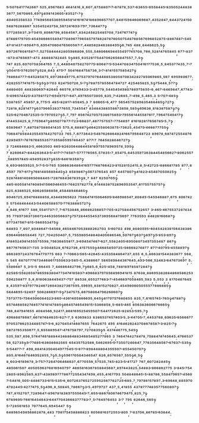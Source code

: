 ⁵′⁵⁰⁷⁶⁴¹⁷⁷⁴²⁶⁶⁷,⁵²⁵·⁸⁹⁶⁷⁶⁸³,⁴⁶⁴¹⁴¹⁶·⁸·⁶⁰⁷:⁸⁷⁵⁸⁸⁰⁷′⁷'⁶⁷⁸⁷⁸·⁵³⁷'⁶³⁶⁵⁵'⁶⁵⁵⁸⁴⁴⁵′⁸³⁵⁰⁵²⁴⁴⁸³⁸³⁶⁷⁷·⁵⁶⁷⁰⁸⁶⁵:⁶⁹⁷‽⁸⁹⁸¹⁴³⁶⁰⁵'⁸³⁵²⁷'⁷‽⁴⁰⁴⁰⁵³⁵⁸⁵³³,⁷⁷⁴⁹⁸⁵⁶⁸⁵³⁶⁹⁵⁹⁴⁵⁸¹⁴¹⁶¹⁶⁷⁴¹⁸⁶⁸⁹⁶⁶⁵⁷⁷⁰⁷:⁸⁴⁸¹⁵⁹⁸⁴⁶⁰⁶⁹⁶⁸⁷:⁴³⁵²⁸⁴⁷·⁸⁴⁴³⁷²⁴¹⁵⁰⁵⁸⁸⁷⁶²⁸⁸⁸⁶⁷,⁵³⁵⁴⁵²⁴³⁷⁵⁸·⁵⁶⁷²⁴¹⁶⁹³′⁷⁹⁷·⁷³⁶⁴⁴⁷⁷‽⁵⁷⁷²⁸⁵⁸³⁷:³′⁷³⁴¹⁵·⁸⁰⁶⁶⁷⁹⁶·⁸⁵⁸⁴⁵⁶⁷:⁸³⁴²⁴⁵⁸²⁵⁴⁸⁵⁷⁰⁸·⁷³⁴⁷⁶⁷⁷⁴⁷‽⁸⁷⁴⁸⁶¹⁷⁹⁷⁰⁵′⁴⁵⁴⁹⁸⁶⁶⁶⁵⁵⁸⁹⁴⁷⁷⁰⁸⁹⁶⁷⁷⁹⁶⁵⁸⁵⁷⁹⁷⁴⁶²⁸⁷⁸⁷⁶⁰⁵⁰⁷⁵⁴⁸⁷⁶⁸⁵⁶⁷⁶⁹⁶⁸⁵²⁸⁷⁵'⁸⁸⁶⁷⁴⁸⁷'⁵⁴⁵⁴⁷′⁸¹⁴³⁷'⁸⁹⁸⁴⁷′⁵·⁶⁹⁵⁴⁷⁰⁶⁰⁴⁷⁶⁵⁶⁰⁵⁸⁷′⁷:⁴⁴⁸⁵⁸²⁸⁴⁶³⁸⁸⁴⁹⁵‽⁶·⁷⁴⁵,⁴⁸⁸·⁸⁴⁴⁶⁶²⁵:⁵‽⁸⁹⁷²⁶⁷⁶⁰⁸¹⁵⁸⁷′⁷:⁵²⁷⁵⁸⁴⁴⁴⁴²⁸⁰⁵⁹⁸⁶⁸⁰⁶·⁵⁵⁵:⁵⁴⁶⁰⁶⁶⁶⁹⁴⁴⁵⁵⁴⁹⁷⁷⁴⁵⁷⁰⁸·⁷⁶⁶·⁵²⁸¹⁴⁷⁶⁵⁸⁴⁵,⁶⁷⁷'⁸³⁷'⁸⁷³′⁴⁷⁶⁵⁶⁹⁷'⁴⁷³,⁴⁸⁸⁸⁸⁷⁴²⁴⁴⁵,⁵‽⁸⁸⁵·⁶³⁵²⁶¹⁷⁵⁴⁴⁷⁰⁶²⁶⁵⁶⁸⁴⁷⁵⁵⁷·⁷:⁵‽⁷⁴⁷,⁸²⁵:⁶⁰⁷⁰⁷⁵⁸³⁶⁴⁷⁶⁵,⁷:⁵·⁴⁴⁸⁰⁴⁰⁷⁵⁸²⁷⁰⁷⁷⁵′⁸⁰⁶⁸⁷′⁵′⁵³⁴⁴⁷⁰⁸³⁴⁷⁵⁰⁴¹⁶¹⁷⁷⁵³⁶·⁵·⁸⁴⁵³⁷⁷⁴³⁵·⁷'⁷‽⁵⁰⁴¹⁵′⁵⁷⁶²⁵⁰⁷‽⁵²⁸·⁶⁴³,⁴⁷⁵′⁷,⁵⁰⁴¹⁶⁸⁴⁷⁵⁸⁷³⁶·³′⁷'⁸¹⁴¹⁵⁵⁷⁵⁸⁵⁴²⁷‽⁷⁶⁸⁶⁸⁴⁷⁷⁷'⁶⁴⁵²⁸⁵⁸⁷⁵·⁸⁹⁷³⁶⁸⁴⁹⁷⁷⁵:⁶⁷⁵³⁷⁹⁷⁰⁷⁶⁴⁴⁸⁸⁵³⁸⁰⁵⁸⁷⁰⁸³⁴²⁸²⁷⁸⁵⁰⁶⁹⁸⁶⁵·⁵⁶⁷,⁶⁹⁵⁹⁸⁰⁶⁷⁷:⁴²⁸²⁵⁵⁷⁷⁴¹⁸⁷⁵'⁵‽⁵‽³′⁷⁰³,⁶²⁴⁷⁵⁰⁷²⁶·⁵'⁷‽⁷⁸⁸⁷⁵⁷⁸⁵⁵⁶⁴⁷⁸⁴⁷²⁷,⁴²⁵⁴⁸⁵⁸²⁵·⁵‽⁷⁵⁴⁴⁸·⁵⁷⁷‽⁴⁴⁸⁰⁴⁰⁵,⁴⁴⁸³⁸⁰⁶⁹⁷′⁴²⁶⁴⁵,⁶⁶⁵⁷⁶·⁸⁷⁴⁹⁴³³′³′⁴⁵⁷⁷⁸·⁵⁴⁴⁵⁴⁵⁴⁹⁸⁰⁷⁸⁸⁹⁷⁵⁸⁵⁵'⁶·⁴⁶⁷'⁶⁴⁶⁹⁸⁴⁷:⁶⁷⁷⁴³′⁵′⁴⁹⁶⁵⁷⁴⁴²⁵′⁴³⁷⁹⁴¹⁷²⁷′⁶⁹⁴⁹⁷⁵⁷'⁶⁴⁷:⁴⁹⁷⁶⁵⁰⁷³⁸⁰⁵·⁶³⁵·⁷′⁴²⁶⁸⁵:⁷'⁴⁹⁸·⁵:⁴⁶⁵:³,⁵′⁷⁰⁷′⁴⁸⁵‽⁵³⁸⁷⁸⁵⁷,⁴⁵⁸⁵⁷·⁸·⁷⁷⁵′⁵,⁴⁸⁵'⁸²⁸¹⁷'⁸⁵⁸⁴⁵:³,⁷,⁸⁰⁶⁰⁵'⁶·⁴⁷⁷,⁵⁶⁵⁴⁵⁷⁵²⁸⁹⁸³⁵⁴⁶⁸⁴⁸⁵‽⁷²⁷‽⁷²⁸¹⁸·⁸²⁸¹⁴⁷⁷‽⁶³⁷⁹⁶⁶⁵³⁸³⁷⁷⁶⁵⁵·⁷³⁴⁵⁵⁴⁷,⁸³⁴⁸⁴³⁸⁸⁵⁵⁸⁶⁷³⁸⁵⁸·⁵⁸⁵‽⁶⁹⁶³⁶·⁸¹⁸³⁸⁷⁵⁸⁷‽⁷‽⁵²⁵′⁶²⁷⁰⁴⁶⁷²⁵³⁵'⁵′⁷⁹⁷⁰⁵²⁷‽⁵:⁷·⁷⁹⁷,⁶⁵⁶⁷⁴²⁷⁰⁵⁷⁵³⁸⁶⁷⁵⁸⁹³′⁷⁹⁵⁵⁶¹⁴⁴⁵⁵⁸⁷⁶¹⁷·⁷⁹⁶⁴⁷⁵⁴⁰⁴¹⁷‽⁴¹⁴⁴⁵³⁴²⁵·⁸·⁷⁷⁵⁹⁶⁴⁷‽⁸⁹⁵⁰⁷⁷⁸⁷⁷′⁷²³′⁶⁶⁸³⁷:⁴⁶⁷⁷⁵⁷⁵⁵⁷'⁷⁷⁵⁴⁶⁹⁷,⁸¹⁶¹⁸²⁸¹⁷⁶⁵⁶⁷⁸⁵′⁵:⁷‽⁶⁵⁸⁹⁶⁴⁷,⁷:⁸⁸⁷⁵⁸⁷⁵⁸⁸⁰⁴¹⁴³⁵,⁵⁷⁵:⁶·⁶⁸⁸⁸⁷‽⁴⁶⁴²⁵⁵⁸⁰⁶³⁸⁷⁵'⁷³⁶²⁵:⁴⁵⁴⁷⁵′⁴⁶⁶⁸⁷⁷⁷⁵⁵‽⁷⁰⁶⁸⁴⁷⁸⁵⁸⁴⁴³⁵⁵⁴⁹⁷⁴⁴²⁷⁰⁷³³,⁷⁶⁵:⁷:⁶⁷⁷³⁶⁴³′⁵⁴⁸⁷⁶²⁶⁸⁶⁴⁸²⁴¹⁶⁶⁷⁹⁵⁶⁴⁸⁷²³,⁸⁹⁶⁷⁸·⁶⁸⁷⁴⁷²⁵⁵⁴⁸⁷⁶⁴²⁸⁹⁴⁹⁷'⁷⁸⁷⁶⁷⁶⁸⁵⁵³⁵⁷⁷³⁵⁵⁸⁰⁵⁹⁵⁷⁴⁰⁴³⁷,⁸⁷⁷′⁷,⁷⁶⁴⁵⁸²⁸⁰⁴⁶⁷²⁷‽³,⁷²⁴⁶⁸⁴⁶⁸³′⁵·⁴⁶⁶³⁵⁰³,⁶⁶⁵′⁸²⁶³⁵⁶⁴⁸⁶⁴⁴⁵⁸¹⁸⁹⁷⁵⁵⁷⁸⁹⁶⁹⁵⁷⁸·⁵⁹⁵‽⁷,⁸²⁶⁰⁶⁴⁷'⁸⁴⁴²⁶³⁶⁴³′⁵'⁴¹⁷′⁷′⁷⁸⁵⁸⁷'⁵⁷⁷⁷⁷⁶⁵⁶⁵:⁵⁷⁸³⁵'⁷·⁸⁵⁴⁷⁵:⁶⁴⁵³⁵⁹⁷³⁶³⁸⁴⁴⁵⁴⁸⁵⁶⁶²⁷′⁸⁰⁶²⁵⁵⁷·⁵⁸⁸⁹⁵⁷⁴⁴⁵'⁴⁹⁴⁹⁵²⁸³⁷‽⁸³⁵′⁶⁴⁶¹⁸³⁵⁸⁷‽⁶·⁶⁹³′⁸⁶⁵⁹⁵²⁵·⁵′⁷′⁵′⁵′⁷⁶⁵,⁵³⁶⁶⁶³⁶⁴⁸⁶⁴¹⁶⁹⁷⁷⁷⁴⁸⁷⁶⁶⁴²³′⁸¹⁵²⁸¹⁵²⁴¹⁵:⁸·⁵′⁴²⁷²⁵'⁶⁸⁶⁶⁸¹⁷⁸⁵,⁸⁷⁷:⁸⁴⁵⁹⁷,⁷⁹⁷′⁶¹⁷‽⁷⁶⁸¹⁴⁸⁵⁶⁸⁹⁴⁴⁵‽³,⁸⁵⁸⁹⁸⁶⁷‽⁵⁶⁷³⁷⁶⁵⁴⁵,⁸⁵⁷,⁶⁴⁵⁷⁸⁰⁷‽⁴¹⁸²³′⁴⁵⁴⁸⁷⁰⁵⁰⁸²⁵‽⁵²⁸⁷⁴⁸⁶¹⁴⁰⁸⁶⁵⁰⁸⁸⁴⁴⁵'⁷²⁸⁷⁶⁸⁴³⁶⁷⁸³⁵‽⁸·⁷,⁸⁴⁷,⁶²⁵⁰⁷⁰⁵‽⁴⁸⁵'⁸⁰⁵⁵⁸¹⁴⁷⁴⁰⁸⁹⁴¹⁵⁰⁶⁹⁴⁶⁴⁵⁵'⁷⁶⁸²⁵⁷⁸²⁷⁷⁸·⁶¹⁴⁴⁸³⁸⁷⁵²⁸⁹⁶⁹⁵³⁵⁴⁷:⁶¹⁷⁵⁵⁷⁵⁵⁷⁵⁷‽⁸²⁵:⁶³⁸⁶⁵²⁵·⁶⁰⁶²⁶⁵⁸⁶⁸⁵⁶·⁴⁵⁸⁴⁸⁹⁴⁶⁴⁶⁵‽⁸⁰⁴⁶⁷²⁵·⁶⁹⁴⁷⁶⁸⁸⁸⁸⁵⁸·⁴³⁴⁴⁸⁹⁶⁵⁶²³,⁷⁵⁸⁸⁴⁷⁴¹⁵⁰⁶⁴⁶⁰⁵′⁸⁴⁶⁹⁸⁶⁵⁴⁷·⁸⁰⁸⁴⁵'⁵⁴⁵⁹⁴⁶⁸⁸⁷:⁶⁷⁵,⁸⁰⁶⁷⁴²⁵,⁵⁷⁵⁴⁸⁴⁸⁴⁴⁴³′⁵⁴⁴⁰⁸⁵⁸⁸⁵⁷⁵′⁷⁷⁶³⁸⁸⁸⁵⁷²⁷‽⁸·⁶⁴⁶·⁶¹⁶⁷⁷,⁵⁸⁶·⁵⁵⁴¹⁷³⁷'⁷·⁷'⁶⁷⁵³⁸⁴⁶·⁸⁶⁶⁸⁶²⁵⁶⁸⁵⁷′⁷⁰⁵'⁸²⁷⁵⁸⁴⁴⁵⁶⁷⁵²⁶⁵⁷,³′⁴⁶⁵′⁴⁶⁷⁵⁵³⁷²⁸⁷⁴³⁴⁹⁵,⁷⁷⁸⁹⁷³⁶³⁷³⁶⁰⁷²⁴⁴⁶³⁵⁰⁵⁶⁶³⁷‽⁷⁵⁷²⁸⁴⁴⁵⁵⁴⁵³⁷³⁶⁹⁵⁶⁸⁴⁷⁵⁶⁹⁷,⁷⁷⁶³⁵⁹³,⁸⁴⁸²⁶¹⁶⁰⁶⁸⁷‽⁸⁷⁷³⁴⁷⁵⁶⁷′⁸¹⁵'⁵⁶⁶⁹⁵³⁴⁷⁵‽⁶⁴⁸⁹³,⁷·⁸⁰⁷·⁸⁰⁴⁸⁶⁴⁷'⁵⁴⁵⁶⁸·⁴⁶⁵⁸⁴⁶⁷⁰⁵³⁸⁸⁸²⁶²⁷⁰³,⁵′⁶⁰⁷⁰³,⁴⁹⁸·⁸⁰⁸⁰⁵⁹⁵'⁶⁰⁴⁵⁴²⁸³⁸¹⁵⁶⁴³⁸³⁸⁶⁶⁹⁶⁴⁴⁸⁶⁶⁵⁸⁴⁴⁵,⁷²⁷·⁷⁰⁴²⁵⁰⁴⁰⁷:⁵·⁷⁵⁵⁹⁸⁰⁵⁴⁸⁸⁴⁰⁴⁰⁵⁶⁸⁶⁵⁴⁶·⁵⁰⁷⁶⁷‽⁶³⁷‽⁸⁹⁷‽⁵′⁸⁵³′⁸⁹⁷‽⁴¹⁸⁶⁵²⁴⁹⁸¹⁴⁵⁵⁵⁷⁵⁵⁹⁸·⁷⁵⁶³⁶⁸⁵⁵⁸¹⁷:³′⁶⁹⁴⁵⁴⁷⁴⁶⁷′⁶²⁷:⁵⁵⁸²⁴⁰⁵′⁶⁹⁵⁰⁸⁰⁷³⁴⁹⁷³⁵³⁴⁸⁷,⁸⁶⁷‽⁸⁶⁷⁷⁶⁷⁶⁵⁶³⁷'⁷³⁵,³′⁵⁰⁴⁸⁵²⁸·⁶⁷⁶²⁷³⁶·⁴¹⁵⁷⁵⁵⁵‽⁴⁴⁶⁸⁵⁸⁵⁰⁷³⁵'⁵⁶⁶⁶⁸²⁷⁴⁸⁷⁷,⁸⁷⁷′⁴⁰⁷⁹⁵′⁴⁵⁵⁸⁸⁹⁷‽⁸⁶⁶³⁸⁹⁷²⁴³⁷⁶⁷⁶⁴⁷⁷⁰⁷⁷⁵,⁶⁶³,⁷'⁷⁰⁶⁶³′⁵⁶⁵'⁴²⁶⁴⁵'⁴³⁵³⁵⁸⁴⁸⁶⁴⁷³⁷:⁸⁵⁵,⁶·⁵:⁸⁶⁶³⁸¹⁵⁴⁴³⁸³⁶⁷⁷,⁵⁶⁸·⁵,⁵⁴⁵,⁶⁸⁷⁰⁷⁷⁷⁶⁷³⁴⁴⁶⁸⁶¹⁷⁵⁵⁰⁶³³′⁵⁸⁵'⁵:⁴³⁸⁸⁶⁶⁷,⁵⁸⁶⁵⁸⁹⁸⁴⁴³⁶⁷⁶⁴⁵:⁴⁹³′⁵⁶⁶·⁵²⁴⁶³′⁶⁴⁷⁶⁷³⁶⁹⁷,⁵:⁵⁵⁸⁶⁶⁸⁷,⁵·³′⁵'⁵,⁶⁶⁴⁴⁵,⁷·⁴⁴⁶⁸⁶⁴⁶²⁷⁹⁶·⁷‽⁶⁸⁵:⁶·⁶²⁵'⁴⁵⁸·⁷⁸⁸¹⁸⁹⁷⁸⁵⁸⁷²⁸⁴⁷‽⁸²⁵⁸⁵′⁵⁵⁸²⁶⁵⁸⁷⁸⁶⁵⁹⁸³⁸⁰⁴⁷⁷³⁴⁷⁴¹⁸⁵⁸³⁷′⁴⁹⁶⁶⁸³⁷⁹⁷⁰⁵⁶⁸⁹⁶⁹⁴¹⁸¹⁵,⁸⁷⁶³⁸·⁸⁸⁶⁹⁵³⁸²⁶⁸⁴⁸⁶⁸⁵⁸⁶²⁵³⁵⁹⁴²⁵⁸⁸⁷⁷,⁵:⁸·⁶¹⁸⁰⁶³⁸⁴⁴⁹⁴³⁷'⁷⁵⁷,⁸⁸⁵³⁸·⁶⁵⁵²⁷⁷⁴⁸³′⁷'⁴⁵⁴⁶⁸⁹⁷⁰⁵⁸⁴⁶⁵·⁵⁸³,⁵:⁵⁵³,³,⁸¹⁷⁰⁴⁶⁷⁶⁴⁹⁸·⁴³⁵⁹⁷′⁸³⁷⁹⁷⁷⁸²⁴⁶⁷²⁶⁰⁴³⁸²⁷³⁶⁷⁵⁹⁵:⁵⁹⁶⁹⁵·⁸³⁸¹⁵²⁷⁰⁸²⁷:⁴⁵⁴⁹⁸⁰⁶⁰⁵⁰⁵⁵⁵⁷⁷⁸⁸⁶⁸⁸⁵‽⁵⁸⁴⁴⁶⁹⁵'⁵²⁴⁹⁷,⁵⁰⁶²⁸⁶⁶⁹⁷'⁵‽⁷³⁴⁷⁵⁷⁵:⁸⁶⁷⁵⁸⁰⁶⁴⁷⁹⁶²⁶⁰⁶⁰⁷‽⁷⁵⁷³⁷⁷⁵'⁷⁵⁶⁴⁵⁰⁶⁰⁸⁴⁵²³′⁸⁶⁵'⁴³⁶¹⁴⁰⁵⁸⁶⁶⁶⁹⁵·⁶⁴⁵‽⁸¹⁷⁹⁷⁵⁷⁶⁸⁰⁸⁵⁵,⁸³⁵·⁷:⁶¹⁶⁵⁷⁴⁵'⁷⁶⁵‽⁴⁷⁸⁸⁷‽⁸⁵⁷⁴⁴⁶⁸⁵⁸²⁷⁴⁸⁵⁷⁷⁴¹⁸¹⁴⁷⁸⁸⁵‽⁸⁶⁴⁵⁷⁴⁶⁵⁴⁹⁸¹⁵'⁵³⁶⁶⁸⁵⁸·⁵'⁶⁸⁵′⁴⁶⁵,⁸⁵⁶³⁸³⁶⁰⁶⁶⁷⁶⁶⁶⁵‽⁷⁴⁶·⁸⁴⁷⁹⁴¹⁶⁵⁵,⁴⁰⁸⁴⁵⁶⁶·⁵²⁴¹⁷:⁸⁶⁸¹⁶⁹⁵²⁵⁴⁵⁹⁵⁰⁷′⁵⁴⁴¹⁷²⁶²⁵'⁸²⁸⁵³′⁵⁹⁵:⁷‽⁴⁹⁶⁸⁶⁸⁷⁸⁶⁸⁷·⁶⁶⁷⁸⁷⁴⁸⁴⁶³⁵'⁶²⁷'⁷·⁵,⁶³⁶⁹⁸³³,⁸³⁸⁶⁵³⁷⁴⁵⁷⁴⁰³′⁵:³′⁴⁴⁷⁰⁵′⁷·⁴⁴⁵³⁷⁸⁸·⁶⁹⁶³⁵′⁶⁵⁶⁶⁶⁷⁷⁹⁷⁰⁵³⁷⁶⁶²⁵³⁴⁴⁸⁵⁷⁴⁷′⁵′⁶·⁸²⁷⁰⁴⁵⁴¹⁴⁶⁸⁷⁶⁵⁵,⁷⁶⁴²⁶⁷⁵,⁴⁹⁵,⁴¹⁶⁴⁶²⁶²⁴³⁷⁰⁸⁶⁷⁸⁵⁸⁷′³′⁸²⁵′⁷‽⁵⁸⁷³⁷⁶⁵³⁵⁰⁶⁷⁷:⁵·⁶⁵⁵⁸⁸⁹⁵⁴⁷'⁴⁷⁶⁷⁵⁸⁷⁹⁷·⁷²⁷⁰⁸³⁵‽⁵,⁴³⁷⁴⁴⁶⁷⁷⁵·⁵⁴⁵‽⁵³⁵·⁵⁸⁷·⁶⁹⁸·⁵⁷⁴⁴⁷⁴⁶¹⁸⁸⁸⁴⁴³⁴⁸⁸⁶⁴⁸⁸³⁴⁶⁸⁵⁴⁸⁵²⁷⁷⁸⁶⁵,³,⁷⁴⁶⁴⁷⁴⁴²⁷⁸⁴⁷⁸·⁷⁵⁸⁸⁴⁷⁴⁷⁴⁵⁶⁴⁵:⁴⁷⁶⁶⁵³⁷⁵⁶·⁵²⁷³⁵‽⁵′⁷⁷⁴⁸⁵′⁶³⁶⁰⁸⁶⁸²⁵⁶⁵,⁶⁵⁴³⁵⁷⁵²⁵⁸⁶·⁵⁴⁶²⁶⁹⁵′⁵′⁷³⁵⁰⁷²⁴⁰⁸⁴⁷·⁷⁷⁶³⁵⁶⁴⁸⁵⁶⁷′⁶⁷⁶³⁷'⁵³⁵‽⁵′⁵⁴⁴⁷⁷'⁷,⁴⁹⁸·⁸⁸⁴¹⁴³⁵⁰⁴⁰⁴⁹⁷⁷⁵⁴⁵'⁵′⁸⁷⁷′⁸⁹⁸⁴⁴⁸⁸⁰⁴³⁵⁵⁵⁰⁷'⁸⁵⁵⁴⁵⁰⁷⁰⁷‽⁸⁰⁵:⁶¹⁶⁴⁶⁷⁸⁴⁶⁹⁵²⁸⁵⁵·⁷‽⁵:⁵‽⁵⁹⁶¹⁷⁰⁵⁰⁴³⁴⁶⁵⁴⁷,⁶²⁶·⁸⁵⁷⁶⁵⁶⁷·⁵⁵⁵‽⁶·⁵‽⁸·⁶⁰³′⁶¹⁸⁹⁶⁷⁸·³′⁷⁵⁷′⁷²⁶⁴⁷⁰⁶⁴⁶⁸⁶³⁷:⁶⁷⁷⁰⁵⁵⁶·⁵⁷⁵³⁵:⁷⁴⁵'⁸²³′⁵′⁴¹⁷²⁷,⁷⁶⁷·⁶⁰⁷²⁸²⁴⁴⁵‽⁴⁸⁵⁰⁶¹⁵⁰⁷,⁴⁰⁵⁰⁵⁹⁶³⁷⁶⁸¹⁶⁹⁴⁰⁷⁹⁷,⁴⁸⁶⁵⁸¹⁶³⁶⁷⁸⁵⁸⁸⁴⁵⁶⁸⁷·⁸⁹⁷⁴⁴³⁸²⁵:⁵⁴⁸⁸³′⁸⁶⁶⁸⁶²⁷⁷⁵,³′⁸⁴⁵′⁷⁵⁴²⁸⁰⁵'⁸⁹⁶²⁵⁸⁵:⁸³⁷'⁴³⁸⁹⁸⁹⁷⁷⁷⁸⁶⁷⁷²⁵⁵⁴³⁴⁷⁴⁹⁸·⁴⁵⁵:⁴¹⁶⁷⁷⁹³,⁵⁰⁴⁸⁴⁸⁶⁴⁵'⁵'⁸⁸⁷⁸⁶·⁵⁵⁸⁴⁷⁹⁶⁵⁷′⁴⁵⁶⁰⁷′⁵⁴⁸¹⁶·⁵⁰⁵'⁴⁴⁸⁶⁷³³′⁶¹⁵′⁵³⁵′⁶·⁶⁰⁷²⁶³⁷⁶⁵²⁷²⁵⁹⁵²⁵⁶⁷⁷⁸²⁷²⁵′⁶⁸⁵:⁷·⁷⁹⁷⁸⁶¹⁵⁷⁸⁹⁷:³′⁶⁹⁶⁴⁸·⁸⁸⁵⁹⁷⁰⁴⁷⁸²⁴⁴⁵′⁴²⁷⁷⁴⁷⁵·⁵‽⁴⁹⁶·⁸·⁵⁰⁸⁴⁵·⁷⁸⁶⁶⁷‽³′⁵:⁴⁹⁷⁹⁷²⁷,⁴³⁷·⁵·⁴¹⁸⁵⁵,⁴³⁷⁸⁷⁷⁷⁴⁸³⁵⁷⁷⁵⁶⁰⁸⁰⁷‽⁷⁴⁷:⁸¹⁵²⁷⁰⁷·⁷²⁸⁹⁶⁴⁷'⁸⁹⁶⁷⁸¹⁸³⁸⁹⁷⁵⁵⁵⁶⁴⁵′⁷:⁶⁵⁵′⁸⁸⁶⁷⁸⁰⁶⁷⁴⁶⁷⁹⁴⁷⁵·⁸²⁵·⁷‽⁶⁷⁸⁹⁶⁹⁵′⁷⁶⁶¹⁶⁴⁵⁴⁶⁴³′⁶⁴⁴⁷⁷⁰⁴³⁶⁶⁸³⁷⁷⁷⁸³′⁷·⁵′⁷⁶⁴⁹⁷⁶⁴⁵³,³′⁷,⁷⁹⁵,⁶²⁶⁴⁶·⁵⁶⁵‽⁵'⁷²⁸⁵⁶¹⁸⁵³,⁷⁰⁷⁷⁶⁴⁵:⁶⁹⁴⁵⁴⁴⁷,⁵‽⁶⁴⁸⁵⁶⁵⁴⁹⁸⁵⁶⁸⁶²⁸⁷⁸·⁴⁸³,⁷⁹⁸¹⁷⁵⁴⁵⁸⁸⁸⁶⁸²³,⁶⁰⁵⁶⁸¹⁶³⁷²⁵⁵³′⁸⁰⁵,⁷′⁸³⁷⁰⁶·⁸⁶⁷⁸⁵′⁶³⁸⁴⁴:
